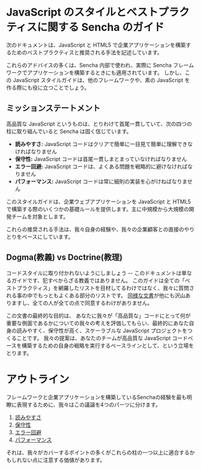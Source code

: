 # JavaScript のスタイルとベストプラクティスに関する Sencha のガイド

次のドキュメントは、JavaScript と HTML5 で企業アプリケーションを構築するためのベストプラクティスと推奨される手法を記述しています。

これらのアドバイスの多くは、Sencha 内部で使われ、実際に Sencha フレームワークでアプリケーションを構築するときにも適用されています。
しかし、この JavaScript スタイルガイドは、他のフレームワークや、素の JavaScript を作る際にも役に立つことでしょう。

## ミッションステートメント

高品質な JavaScript というものは、とりわけて首尾一貫していて、次の四つの柱に取り組んでいると Sencha は固く信じています。

  - **読みやすさ:** JavaScript コードはクリアで簡単に一目見て簡単に理解できなければなりません
  - **保守性:** JavaScript コードは首尾一貫しまとまっていなければなりません
  - **エラー回避:** JavaScript コードは、よくある問題を戦略的に避けなければなりません
  - **パフォーマンス:** JavaScript コードは常に細則の実装を心がけねばなりません

このスタイルガイドは、企業ウェブアプリケーションを JavaScript と HTML5 で構築する際のいくつかの基礎ルールを提供します。主に中規模から大規模の開発チームを対象とします。

これらの推奨される手法は、我々自身の経験や、我々の企業顧客との直接のやりとりをベースにしています。

## Dogma(教義) vs Doctrine(教理)

コードスタイルに取り付かれないようにしましょう -- このドキュメントは単なるガイドです、犯すべからざる教義ではありません。
このガイドは全ての「ベストプラクティス」を網羅したリストを目材してるわけではなく、我々に質問される事の中でもっともよくある部分のリストです。
[同様な文書](Resources.md)が他にも沢山ありますし、全ての人が全ての点で同意するわけがありません。


この文書の最終的な目的は、
あなたに我々が「高品質な」コードにとって何が重要な側面であるかについての我々の考えを評価してもらい、最終的にあなた自身の読みやすく、保守性が高く、スケーラブルな JavaScript プロジェクトをつくることです。
我々の提案は、あなたのチームが高品質な JavaScript コードベースを構築するための自身の戦略を実行するベースラインとして、という立場をとります。

# アウトライン

フレームワークと企業アプリケーションを構築しているSenchaの経験を最も明瞭に表現するために、我々はこの議論を4つのパーツに分けます。

  1. [読みやすさ](Readable_JavaScript.md)
  2. [保守性](Maintainable_JavaScript.md)
  3. [エラー回避](Preventing_JavaScript_Errors.md)
  4. [パフォーマンス](JavaScript_Performance.md)

それは、我々がカバーするポイントの多くがこれらの柱の一つ以上に適合するかもしれない点に注意する価値があります。

